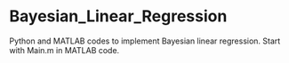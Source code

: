# Bayesian_Linear_Regression
Python and MATLAB codes to implement Bayesian linear regression. 
Start with Main.m in MATLAB code.
